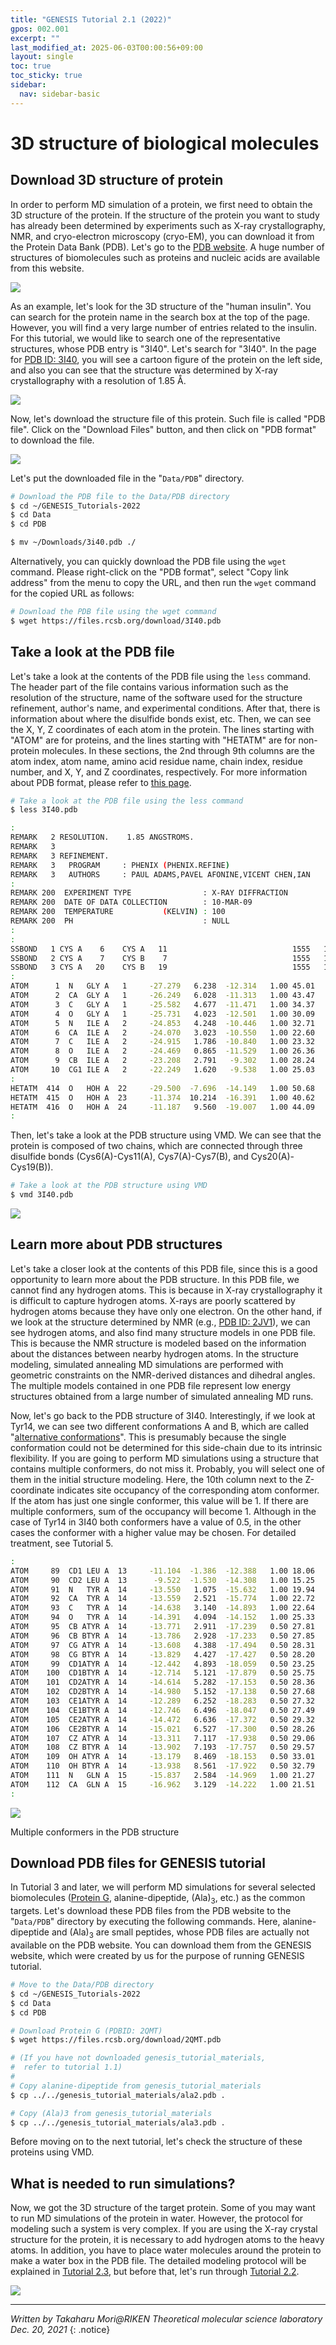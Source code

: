 ```yaml
---
title: "GENESIS Tutorial 2.1 (2022)"
gpos: 002.001
excerpt: ""
last_modified_at: 2025-06-03T00:00:56+09:00
layout: single
toc: true
toc_sticky: true
sidebar:
  nav: sidebar-basic
---
```


# 3D structure of biological molecules 

##  Download 3D structure of protein 

In order to perform MD simulation of a protein, we first need to obtain
the 3D structure of the protein. If the structure of the protein you
want to study has already been determined by experiments such as X-ray
crystallography, NMR, and cryo-electron microscopy (cryo-EM), you can
download it from the Protein Data Bank (PDB). Let's go to the [PDB website](https://www.rcsb.org). A huge
number of structures of biomolecules such as proteins and nucleic acids
are available from this website.

![](/assets/images/2021_12_pdbweb.png)

As an example, let's look for the 3D structure of the "human insulin".
You can search for the protein name in the search box at the top of the
page. However, you will find a very large number of entries related to
the insulin. For this tutorial, we would like to search one of the
representative structures, whose PDB entry is "3I40". Let's search for
"3I40". In the page for [PDB ID: 3I40](https://www.rcsb.org/structure/3I40), you will see a cartoon figure of the protein on the
left side, and also you can see that the structure was determined by
X-ray crystallography with a resolution of 1.85 Å.

![](/assets/images/2021_12_page_3i40.png)

Now, let's download the structure file of this protein. Such file is
called "PDB file". Click on the "Download Files" button, and then click
on "PDB format" to download the file.

![](/assets/images/2021_12_download_3i40.png)

Let's put the downloaded file in the "`Data/PDB`" directory.


```bash
# Download the PDB file to the Data/PDB directory
$ cd ~/GENESIS_Tutorials-2022
$ cd Data
$ cd PDB

$ mv ~/Downloads/3i40.pdb ./
```

Alternatively, you can quickly download the PDB file using the `wget`
command. Please right-click on the "PDB format", select "Copy link
address" from the menu to copy the URL, and then run the `wget` command
for the copied URL as follows:


```bash
# Download the PDB file using the wget command
$ wget https://files.rcsb.org/download/3I40.pdb
```

##  Take a look at the PDB file

Let's take a look at the contents of the PDB file using the `less`
command. The header part of the file contains various information such
as the resolution of the structure, name of the software used for the
structure refinement, author's name, and experimental conditions. After
that, there is information about where the disulfide bonds exist, etc.
Then, we can see the X, Y, Z coordinates of each atom in the protein.
The lines starting with "ATOM" are for proteins, and the lines starting
with "HETATM" are for non-protein molecules. In these sections, the 2nd
through 9th columns are the atom index, atom name, amino acid residue
name, chain index, residue number, and X, Y, and Z coordinates,
respectively. For more information about PDB format, please refer to
[this page](http://www.wwpdb.org/documentation/file-format). 


```bash
# Take a look at the PDB file using the less command
$ less 3I40.pdb

:
REMARK   2 RESOLUTION.    1.85 ANGSTROMS. 
REMARK   3
REMARK   3 REFINEMENT.
REMARK   3   PROGRAM     : PHENIX (PHENIX.REFINE)
REMARK   3   AUTHORS     : PAUL ADAMS,PAVEL AFONINE,VICENT CHEN,IAN
:
REMARK 200  EXPERIMENT TYPE                : X-RAY DIFFRACTION
REMARK 200  DATE OF DATA COLLECTION        : 10-MAR-09
REMARK 200  TEMPERATURE           (KELVIN) : 100
REMARK 200  PH                             : NULL
:
:
SSBOND   1 CYS A    6    CYS A   11                            1555   1555  2.03 
SSBOND   2 CYS A    7    CYS B    7                            1555   1555  2.04 
SSBOND   3 CYS A   20    CYS B   19                            1555   1555  2.04
:
ATOM      1  N   GLY A   1     -27.279   6.238  -12.314   1.00 45.01           N
ATOM      2  CA  GLY A   1     -26.249   6.028  -11.313   1.00 43.47           C
ATOM      3  C   GLY A   1     -25.582   4.677  -11.471   1.00 34.37           C
ATOM      4  O   GLY A   1     -25.731   4.023  -12.501   1.00 30.09           O
ATOM      5  N   ILE A   2     -24.853   4.248  -10.446   1.00 32.71           N
ATOM      6  CA  ILE A   2     -24.070   3.023  -10.550   1.00 22.60           C
ATOM      7  C   ILE A   2     -24.915   1.786  -10.840   1.00 23.32           C
ATOM      8  O   ILE A   2     -24.469   0.865  -11.529   1.00 26.36           O
ATOM      9  CB  ILE A   2     -23.208   2.791   -9.302   1.00 28.24           C
ATOM     10  CG1 ILE A   2     -22.249   1.620   -9.538   1.00 25.03           C
: 
HETATM  414  O   HOH A  22     -29.500  -7.696  -14.149   1.00 50.68           O 
HETATM  415  O   HOH A  23     -11.374  10.214  -16.391   1.00 40.62           O 
HETATM  416  O   HOH A  24     -11.187   9.560  -19.007   1.00 44.09           O
:
```

Then, let's take a look at the PDB structure using VMD. We can see that
the protein is composed of two chains, which are connected through three
disulfide bonds (Cys6(A)-Cys11(A), Cys7(A)-Cys7(B), and Cys20(A)-Cys19(B)).


```bash
# Take a look at the PDB structure using VMD
$ vmd 3I40.pdb
```

![](/assets/images/2022_06_tutorial-2-1-fig4.png)

##  Learn more about PDB structures

Let's take a closer look at the contents of this PDB file, since this is
a good opportunity to learn more about the PDB structure. In this PDB
file, we cannot find any hydrogen atoms. This is because in X-ray
crystallography it is difficult to capture hydrogen atoms. X-rays are
poorly scattered by hydrogen atoms because they have only one electron.
On the other hand, if we look at the structure determined by NMR (e.g., [PDB ID: 2JV1](https://www.rcsb.org/structure/2JV1)), we can see hydrogen atoms, and also find many
structure models in one PDB file. This is because the NMR structure is
modeled based on the information about the distances between nearby
hydrogen atoms. In the structure modeling, simulated annealing MD
simulations are performed with geometric constraints on the NMR-derived
distances and dihedral angles. The multiple models contained in one PDB
file represent low energy structures obtained from a large number of
simulated annealing MD runs.

Now, let's go back to the PDB structure of 3I40. Interestingly, if we
look at Tyr14, we can see two different conformations A and B, which are
called "[alternative conformations](https://phenix-online.org/documentation/reference/refinement.html)". This is presumably because the single conformation
could not be determined for this side-chain due to its intrinsic
flexibility. If you are going to perform MD simulations using a
structure that contains multiple conformers, do not miss it. Probably,
you will select one of them in the initial structure modeling. Here, the
10th column next to the Z-coordinate indicates site occupancy of the
corresponding atom conformer. If the atom has just one single conformer,
this value will be 1. If there are multiple conformers, sum of the
occupancy will become 1. Although in the case of Tyr14 in 3I40 both
conformers have a value of 0.5, in the other cases the conformer with a
higher value may be chosen. For detailed treatment, see Tutorial 5.


```bash
:
ATOM     89  CD1 LEU A  13     -11.104  -1.386  -12.388   1.00 18.06           C
ATOM     90  CD2 LEU A  13      -9.522  -1.530  -14.308   1.00 15.25           C
ATOM     91  N   TYR A  14     -13.550   1.075  -15.632   1.00 19.94           N
ATOM     92  CA  TYR A  14     -13.559   2.521  -15.774   1.00 22.72           C
ATOM     93  C   TYR A  14     -14.638   3.140  -14.893   1.00 22.64           C
ATOM     94  O   TYR A  14     -14.391   4.094  -14.152   1.00 25.33           O
ATOM     95  CB ATYR A  14     -13.771   2.911  -17.239   0.50 27.81           C
ATOM     96  CB BTYR A  14     -13.786   2.928  -17.233   0.50 27.85           C
ATOM     97  CG ATYR A  14     -13.608   4.388  -17.494   0.50 28.31           C
ATOM     98  CG BTYR A  14     -13.829   4.427  -17.427   0.50 28.20           C
ATOM     99  CD1ATYR A  14     -12.442   4.893  -18.059   0.50 23.25           C
ATOM    100  CD1BTYR A  14     -12.714   5.121  -17.879   0.50 25.75           C
ATOM    101  CD2ATYR A  14     -14.614   5.282  -17.153   0.50 28.36           C
ATOM    102  CD2BTYR A  14     -14.980   5.152  -17.138   0.50 27.68           C
ATOM    103  CE1ATYR A  14     -12.289   6.252  -18.283   0.50 27.32           C
ATOM    104  CE1BTYR A  14     -12.746   6.496  -18.047   0.50 27.49           C
ATOM    105  CE2ATYR A  14     -14.472   6.636  -17.372   0.50 29.32           C
ATOM    106  CE2BTYR A  14     -15.021   6.527  -17.300   0.50 28.26           C
ATOM    107  CZ ATYR A  14     -13.311   7.117  -17.938   0.50 29.06           C
ATOM    108  CZ BTYR A  14     -13.902   7.193  -17.757   0.50 29.57           C
ATOM    109  OH ATYR A  14     -13.179   8.469  -18.153   0.50 33.01           O
ATOM    110  OH BTYR A  14     -13.938   8.561  -17.922   0.50 32.79           O
ATOM    111  N   GLN A  15     -15.837   2.584  -14.969   1.00 21.27           N
ATOM    112  CA  GLN A  15     -16.962   3.129  -14.222   1.00 21.51           C
:
```

![](/assets/images/2022_06_tutorial-2-1-fig5.png)

Multiple conformers in the PDB structure

##  Download PDB files for GENESIS tutorial 

In Tutorial 3 and later, we will perform MD simulations for several
selected biomolecules ([Protein G](https://www.rcsb.org/structure/2QMT), alanine-dipeptide, (Ala)<sub>3</sub>, etc.) as the common targets. Let's download
these PDB files from the PDB website to the "`Data/PDB`" directory by
executing the following commands. Here, alanine-dipeptide and (Ala)<sub>3</sub>
are small peptides, whose PDB files are actually not available on the
PDB website. You can download them from the GENESIS website, which were
created by us for the purpose of running GENESIS tutorial.


```bash
# Move to the Data/PDB directory
$ cd ~/GENESIS_Tutorials-2022
$ cd Data
$ cd PDB

# Download Protein G (PDBID: 2QMT)
$ wget https://files.rcsb.org/download/2QMT.pdb

# (If you have not downloaded genesis_tutorial_materials, 
#  refer to tutorial 1.1)
#
# Copy alanine-dipeptide from genesis_tutorial_materials
$ cp ../../genesis_tutorial_materials/ala2.pdb .

# Copy (Ala)3 from genesis_tutorial_materials
$ cp ../../genesis_tutorial_materials/ala3.pdb .
```

Before moving on to the next tutorial, let's check the structure of
these proteins using VMD.


## What is needed to run simulations? 

Now, we got the 3D structure of the target protein. Some of you may want
to run MD simulations of the protein in water. However, the protocol for
modeling such a system is very complex. If you are using the X-ray
crystal structure for the protein, it is necessary to add hydrogen atoms
to the heavy atoms. In addition, you have to place water molecules
around the protein to make a water box in the PDB file. The detailed
modeling protocol will be explained in [Tutorial 2.3](/tutorials/genesis_tutorial_2.3_2022/), but before that, let's run through [Tutorial 2.2](/tutorials/genesis_tutorial_2.2_2022/).

![](/assets/images/2019_06_basic_scheme.jpg)


------------------------------------------------------------------------

*Written by Takaharu Mori@RIKEN Theoretical molecular science
laboratory\
Dec. 20, 2021*
{: .notice}
